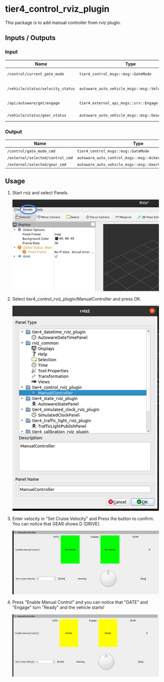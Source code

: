 # tier4_control_rviz_plugin

This package is to add manual controller from rviz plugin.

## Inputs / Outputs

### Input

| Name         | Type                              | Description                                                                                    |
| ------------ | --------------------------------- | ---------------------------------------------------------------------------------------------- |
| `/control/current_gate_mode` | `tier4_control_msgs::msg::GateMode` | Current GATE mode |
| `/vehicle/status/velocity_status` | `autoware_auto_vehicle_msgs::msg::VelocityReport` | Current velocity status |
| `/api/autoware/get/engage` | `tier4_external_api_msgs::srv::Engage` | Getting Engage |
| `/vehicle/status/gear_status` | `autoware_auto_vehicle_msgs::msg::GearReport` | The state of GEAR |

### Output

| Name         | Type                              | Description                                                                                    |
| ------------ | --------------------------------- | ---------------------------------------------------------------------------------------------- |
| `/control/gate_mode_cmd` | `tier4_control_msgs::msg::GateMode` | GATE mode |
| `/external/selected/control_cmd` | `autoware_auto_control_msgs::msg::AckermannControlCommand` | AckermannControlCommand |
| `/external/selected/gear_cmd` | `autoware_auto_vehicle_msgs::msg::GearCommand` | GEAR |
## Usage

1. Start rviz and select Panels.

   ![select_panels](./images/select_panels.png)

2. Select tier4_control_rviz_plugin/ManualController and press OK.

   ![select_manual_controller](./images/select_manual_controller.png)

3. Enter velocity in "Set Cruise Velocity" and Press the button to confirm. You can notice that GEAR shows D (DRIVE).

   ![manual_controller_not_ready](./images/manual_controller_not_ready.png)

4. Press "Enable Manual Control" and you can notice that "GATE" and "Engage" turn "Ready" and the vehicle starts!

   ![manual_controller_ready](./images/manual_controller_ready.png)
